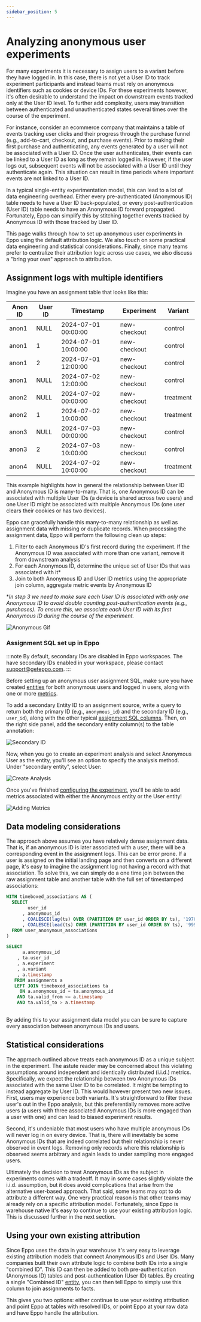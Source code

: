 ```yaml
---
sidebar_position: 5
---
```


# Analyzing anonymous user experiments

For many experiments it is necessary to assign users to a variant before they have logged in. In this case, there is not yet a User ID to track experiment participants and instead teams must rely on anonymous identifiers such as cookies or device IDs. For these experiments however, it's often desirable to understand the impact on downstream events tracked only at the User ID level. To further add complexity, users may transition between authenticated and unauthenticated states several times over the course of the experiment.

For instance, consider an ecommerce company that maintains a table of events tracking user clicks and their progress through the purchase funnel (e.g., add-to-cart, checkout, and purchase events). Prior to making their first purchase and authenticating, any events generated by a user will not be associated with a User ID. Once the user authenticates, their events can be linked to a User ID as long as they remain logged in. However, if the user logs out, subsequent events will not be associated with a User ID until they authenticate again. This situation can result in time periods where important events are not linked to a User ID.

In a typical single-entity experimentation model, this can lead to a lot of data engineering overhead. Either every pre-authenticated (Anonymous ID) table needs to have a User ID back-populated, or every post-authentication (User ID) table needs to have an Anonymous ID forward propagated. Fortunately, Eppo can simplify this by stitching together events tracked by Anonymous ID with those tracked by User ID.

This page walks through how to set up anonymous user experiments in Eppo using the default attribution logic. We also touch on some practical data engineering and statistical considerations. Finally, since many teams prefer to centralize their attribution logic across use cases, we also discuss a "bring your own" approach to attribution.

## Assignment logs with multiple identifiers

Imagine you have an assignment table that looks like this:

| Anon ID | User ID | Timestamp | Experiment | Variant
| ------- | ------- | --------- | --------- | --------- | 
anon1 | NULL | 2024-07-01 00:00:00 | new-checkout | control
anon1 | 1 | 2024-07-01 10:00:00 | new-checkout |control
anon1 | 2 | 2024-07-01 12:00:00 | new-checkout |control
anon1 | NULL | 2024-07-02 12:00:00 | new-checkout | control
anon2 | NULL | 2024-07-02 00:00:00 | new-checkout |treatment
anon2 | 1 | 2024-07-02 10:00:00 | new-checkout |treatment
anon3 | NULL | 2024-07-03 00:00:00 | new-checkout |control
anon3 | 2 | 2024-07-03 10:00:00 | new-checkout |control
anon4 | NULL | 2024-07-02 10:00:00 | new-checkout | treatment


This example highlights how in general the relationship between User ID and Anonymous ID is many-to-many. That is, one Anonymous ID can be associated with multiple User IDs (a device is shared across two users) and one User ID might be associated with multiple Anonymous IDs (one user clears their cookies or has two devices).

Eppo can gracefully handle this many-to-many relationship as well as assignment data with missing or duplicate records. When processing the assignment data, Eppo will perform the following clean up steps:

1. Filter to each Anonymous ID's first record during the experiment. If the Anonymous ID was associated with more than one variant, remove it from downstream analysis
2. For each Anonymous ID, determine the unique set of User IDs that was associated with it*
3. Join to both Anonymous ID and User ID metrics using the appropriate join column, aggregate metric events by Anonymous ID

\**In step 3 we need to make sure each User ID is associated with only one Anonymous ID to avoid double counting post-authentication events (e.g., purchases). To ensure this, we associate each User ID with its first Anonymous ID during the course of the experiment.*


![Anonymous Gif](/img/anonymous-experiments/anonymous-attribution.gif)

### Assignment SQL set up in Eppo

:::note
By default, secondary IDs are disabled in Eppo workspaces. The have secondary IDs enabled in your workspace, please contact support@geteppo.com.
:::

Before setting up an anonymous user assignment SQL, make sure you have created [entities](/data-management/definitions/entities/) for both anonymous users and logged in users, along with one or more [metrics](/data-management/metrics/).

To add a secondary Entity ID to an assignment source, write a query to return both the primary ID (e.g., `anonymous_id`) and the secondary ID (e.g., `user_id`), along with the other typical [assignment SQL columns](/data-management/definitions/assignment-sql/). Then, on the right side panel, add the secondary entity column(s) to the table annotation:

![Secondary ID](/img/anonymous-experiments/secondary-entity.png)

Now, when you go to create an experiment analysis and select Anonymous User as the entity, you'll see an option to specify the analysis method. Under "secondary entity", select User:

![Create Analysis](/img/anonymous-experiments/creating-experiment.png)

Once you've finished [configuring the experiment](/experiment-analysis/configuration/), you'll be able to add metrics associated with either the Anonymous entity or the User entity! 

![Adding Metrics](/img/anonymous-experiments/adding-metrics.png)

## Data modeling considerations

The approach above assumes you have relatively dense assignment data. That is, if an anonymous ID is later associated with a user, there will be a corresponding event in the assignment logs. This can be error prone. If a user is assigned on the initial landing page and then converts on a different page, it's easy to imagine the assignment log not having a record with that association. To solve this, we can simply do a one time join between the raw assignment table and another table with the full set of timestamped associations:

```sql
WITH timeboxed_associations AS (
  SELECT
        user_id
      , anonymous_id
      , COALESCE(lag(ts) OVER (PARTITION BY user_id ORDER BY ts), '1970-01-01') as valid_from
      , COALESCE(lead(ts) OVER (PARTITION BY user_id ORDER BY ts), '9999-01-01') as valid_to
  FROM user_anonymous_associations
)

SELECT 
      a.anonymous_id
    , ta.user_id
    , a.experiment
    , a.variant
    , a.timestamp
   FROM assignments a 
   LEFT JOIN timeboxed_associations ta
     ON a.anonymous_id = ta.anonymous_id
    AND ta.valid_from <= a.timestamp
    AND ta.valid_to > a.timestamp
     
```

By adding this to your assignment data model you can be sure to capture every association between anonymous IDs and users.


## Statistical considerations

The approach outlined above treats each anonymous ID as a unique subject in the experiment. The astute reader may be concerned about this violating assumptions around independent and identically distributed (i.i.d.) metrics. Specifically, we expect the relationship between two Anonymous IDs associated with the same User ID to be correlated. It might be tempting to instead aggregate by User ID. This would however present two new issues. First, users may experience both variants. It's straightforward to filter these user's out in the Eppo analysis, but this preferentially removes more active users (a users with three associated Anonymous IDs is more engaged than a user with one) and can lead to biased experiment results.

Second, it's undeniable that most users who have multiple anonymous IDs will never log in on every device. That is, there will inevitably be some Anonymous IDs that are indeed correlated but their relationship is never observed in event logs. Removing only records where this relationship is observed seems arbitrary and again leads to under sampling more engaged users.

Ultimately the decision to treat Anonymous IDs as the subject in experiments comes with a tradeoff. It may in some cases slightly violate the i.i.d. assumption, but it does avoid complications that arise from the alternative user-based approach. That said, some teams may opt to do attribute a different way. One very practical reason is that other teams may already rely on a specific attribution model. Fortunately, since Eppo is warehouse native it's easy to continue to use your existing attribution logic. This is discussed further in the next section.


## Using your own existing attribution

Since Eppo uses the data in your warehouse it's very easy to leverage existing attribution models that connect Anonymous IDs and User IDs. Many companies built their own attribute logic to combine both IDs into a single "combined ID". This ID can then be added to both pre-authentication (Anonymous ID) tables and post-authentication (User ID) tables. By creating a single "Combined ID" [entity](/data-management/definitions/entities), you can then tell Eppo to simply use this column to join assignments to facts.

This gives you two options: either continue to use your existing attribution and point Eppo at tables with resolved IDs, or point Eppo at your raw data and have Eppo handle the attribution.
